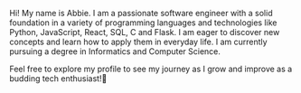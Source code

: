 <p>Hi! My name is Abbie. I am a passionate software engineer with a solid foundation in a variety of programming languages and technologies like Python, JavaScript, React, SQL, C and Flask. I am eager to discover new concepts and learn how to apply them in everyday life. I am currently pursuing a degree in Informatics and Computer Science.</p>
<p>Feel free to explore my profile to see my journey as I grow and improve as a budding tech enthusiast!🤗</p>

<!---
gayle24/gayle24 is a ✨ special ✨ repository because its `README.md` (this file) appears on your GitHub profile.
You can click the Preview link to take a look at your changes.
--->
